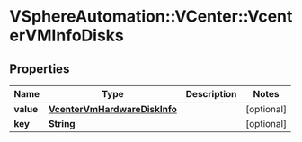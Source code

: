 # VSphereAutomation::VCenter::VcenterVMInfoDisks

## Properties
Name | Type | Description | Notes
------------ | ------------- | ------------- | -------------
**value** | [**VcenterVmHardwareDiskInfo**](VcenterVmHardwareDiskInfo.md) |  | [optional] 
**key** | **String** |  | [optional] 



